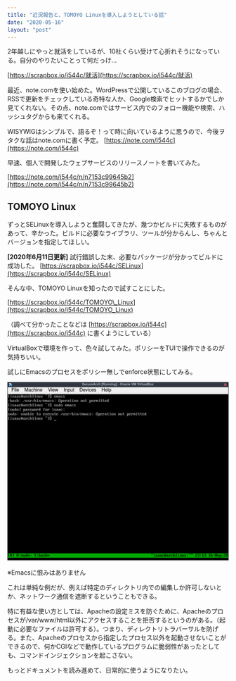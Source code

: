 ```yaml
---
title: "近況報告と、TOMOYO Linuxを導入しようとしている話"
date: "2020-05-16"
layout: "post"
---
```


2年越しにやっと就活をしているが、10社くらい受けて心折れそうになっている。自分のやりたいことって何だっけ...

[https://scrapbox.io/i544c/就活](https://scrapbox.io/i544c/就活)

最近、note.comを使い始めた。WordPressで公開しているこのブログの場合、RSSで更新をチェックしている奇特な人か、Google検索でヒットするかでしか見てくれない。その点、note.comではサービス内でのフォロー機能や検索、ハッシュタグからも来てくれる。

WISYWIGはシンプルで、語るぞ！って時に向いているように思うので、今後ヲタクな話はnote.comに書く予定。 [https://note.com/i544c](https://note.com/i544c)

早速、個人で開発したウェブサービスのリリースノートを書いてみた。

[https://note.com/i544c/n/n7153c99645b2](https://note.com/i544c/n/n7153c99645b2)

## TOMOYO Linux

ずっとSELinuxを導入しようと奮闘してきたが、幾つかビルドに失敗するものがあって、辛かった。ビルドに必要なライブラリ、ツールが分からんし、ちゃんとバージョンを指定してほしい。

**\[2020年6月11日更新\]** 試行錯誤した末、必要なパッケージが分かってビルドに成功した。 [https://scrapbox.io/i544c/SELinux](https://scrapbox.io/i544c/SELinux)

そんな中、TOMOYO Linuxを知ったので試すことにした。

[https://scrapbox.io/i544c/TOMOYO\_Linux](https://scrapbox.io/i544c/TOMOYO_Linux)

（調べて分かったことなどは [https://scrapbox.io/i544c](https://scrapbox.io/i544c) に書くようにしている）

VirtualBoxで環境を作って、色々試してみた。ポリシーをTUIで操作できるのが気持ちいい。

試しにEmacsのプロセスをポリシー無しでenforce状態にしてみる。

![](/assets/img/Screenshot_2020-05-16_23-14-16.png)

※Emacsに恨みはありません

これは単純な例だが、例えば特定のディレクトリ内での編集しか許可しないとか、ネットワーク通信を遮断するということもできる。

特に有益な使い方としては、Apacheの設定ミスを防ぐために、Apacheのプロセスが/var/www/html以外にアクセスすることを拒否するというのがある。（起動に必要なファイルは許可する）。つまり、ディレクトリトラバーサルを防げる。また、Apacheのプロセスから指定したプロセス以外を起動させないことができるので、何かCGIなどで動作しているプログラムに脆弱性があったとしても、コマンドインジェクションを起こさない。

もっとドキュメントを読み進めて、日常的に使うようになりたい。
